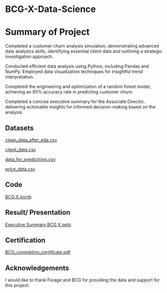 # BCG-X-Data-Science

# Summary of Project
Completed a customer churn analysis simulation, demonstrating advanced data analytics skills, identifying essential client data and outlining a strategic investigation approach.

Conducted efficient data analysis using Python, including Pandas and NumPy. Employed data visualization techniques for insightful trend interpretation.

Completed the engineering and optimization of a random forest model, achieving an 85% accuracy rate in predicting customer churn.

Completed a concise executive summary for the Associate Director, delivering actionable insights for informed decision-making based on the analysis.

## Datasets

[clean_data_after_eda.csv](https://github.com/reuel97/BCG-X-Data-Science/blob/main/clean_data_after_eda.csv) 

[client_data.csv](https://github.com/reuel97/BCG-X-Data-Science/blob/main/client_data.csv)

[data_for_predictions.csv](https://github.com/reuel97/BCG-X-Data-Science/blob/main/data_for_predictions.csv)

[price_data.csv](https://github.com/reuel97/BCG-X-Data-Science/blob/main/price_data.csv)


## Code

[BCG X.ipynb](https://github.com/reuel97/BCG-X-Data-Science/blob/main/BCG%20X.ipynb)


## Result/ Presentation

[Executive Summary BCG X.pptx](https://github.com/reuel97/BCG-X-Data-Science/blob/main/Executive%20Summary%20BCG%20X.pptx)

## Certification

 [BCG_completion_certificate.pdf](https://github.com/reuel97/BCG-X-Data-Science/blob/main/BCG_completion_certificate.pdf)

## Acknowledgements

I would like to thank Forage and BCG for providing the data and support for this project. 
